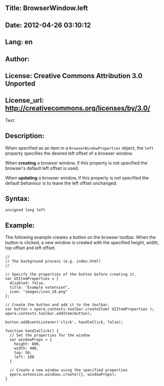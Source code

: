 Title: BrowserWindow.left
----
Date: 2012-04-26 03:10:12
----
Lang: en
----
Author: 
----
License: Creative Commons Attribution 3.0 Unported
----
License_url: http://creativecommons.org/licenses/by/3.0/
----
Text:

<h2>Description:</h2>

<p>When specified as an item in a <code>BrowserWindowProperties</code> object, the <code>left</code> property specifies the desired left offset of a browser window.</p>

<p>When <b>creating</b> a browser window, if this property is not specified the browser&#39;s default left offset is used.</p>

<p>When <b>updating</b> a browser window, if this property is not specified the default behaviour is to leave the left offset unchanged.</p>

<h2>Syntax:</h2>

<p><code>unsigned long left</code></p>

<h2>Example:</h2>

<p>The following example creates a button on the browser toolbar. When the button is clicked, a new window is created with the specified height, width, top offset and left offset.</p>

<pre><code>//
// The background process (e.g. index.html)
//

// Specify the properties of the button before creating it.
var UIItemProperties = {
  disabled: false,
  title: &quot;Example extension&quot;,
  icon: &quot;images/icon_18.png&quot;
};

// Create the button and add it to the toolbar.
var button = opera.contexts.toolbar.createItem( UIItemProperties );  
opera.contexts.toolbar.addItem(button);

button.addEventListener(&#39;click&#39;, handleClick, false);

function handleClick() {
  // Set the properties for the window
  var windowProps = {
    height: 600,
    width: 400,
    top: 50,
    left: 100
  }
  
  // Create a new window using the specified properties
  opera.extension.windows.create({}, windowProps);
}</code></pre>


